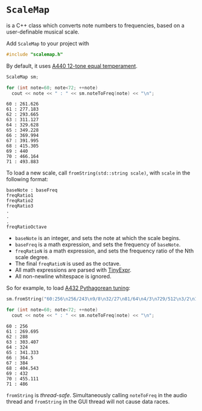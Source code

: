 # `ScaleMap`
is a C++ class which converts note numbers to frequencies, based on a user-definable musical scale.

Add `ScaleMap` to your project with

```cpp
#include "scalemap.h"
```

By default, it uses [A440 12-tone equal temperament](https://en.wikipedia.org/wiki/Equal_temperament).

```cpp
ScaleMap sm;

for (int note=60; note<72; ++note)
  cout << note << " : " << sm.noteToFreq(note) << "\n";
```
```console
60 : 261.626
61 : 277.183
62 : 293.665
63 : 311.127
64 : 329.628
65 : 349.228
66 : 369.994
67 : 391.995
68 : 415.305
69 : 440
70 : 466.164
71 : 493.883
```
To load a new scale, call `fromString(std::string scale)`, with `scale` in the following format:
```
baseNote : baseFreq
freqRatio1
freqRatio2
freqRatio3
.
.
.
freqRatioOctave
```

- `baseNote` is an integer, and sets the note at which the scale begins.
- `baseFreq` is a math expression, and sets the frequency of `baseNote`.
- `freqRatioN` is a math expression, and sets the frequency ratio of the Nth scale degree.
- The final `freqRatioN` is used as the octave.
- All math expressions are parsed with [TinyExpr](https://codeplea.com/tinyexpr).
- All non-newline whitespace is ignored.

So for example, to load [A432 Pythagorean tuning](https://en.wikipedia.org/wiki/Pythagorean_tuning):


```cpp
sm.fromString("60:256\n256/243\n9/8\n32/27\n81/64\n4/3\n729/512\n3/2\n128/81\n27/16\n16/9\n243/128\n2");

for (int note=60; note<72; ++note)
  cout << note << " : " << sm.noteToFreq(note) << "\n";
```
```console
60 : 256
61 : 269.695
62 : 288
63 : 303.407
64 : 324
65 : 341.333
66 : 364.5
67 : 384
68 : 404.543
69 : 432
70 : 455.111
71 : 486

```

`fromString` is *thread-safe*. Simultaneously calling `noteToFreq` in the audio thread and `fromString` in the GUI thread will not cause data races.
